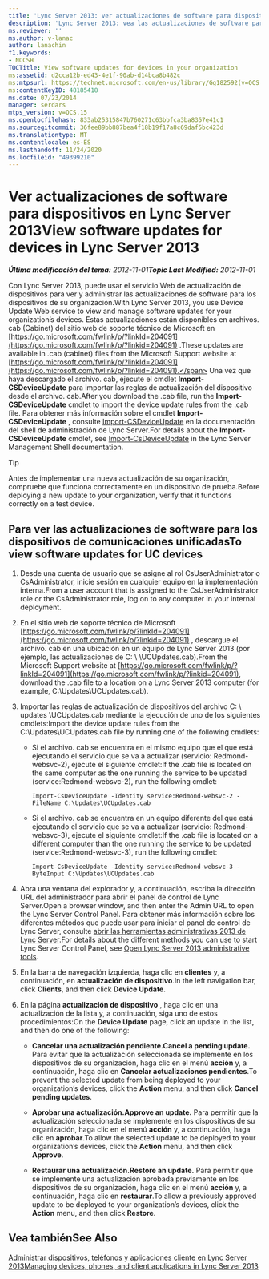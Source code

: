 ```yaml
---
title: 'Lync Server 2013: ver actualizaciones de software para dispositivos de su organización'
description: 'Lync Server 2013: vea las actualizaciones de software para los dispositivos de su organización.'
ms.reviewer: ''
ms.author: v-lanac
author: lanachin
f1.keywords:
- NOCSH
TOCTitle: View software updates for devices in your organization
ms:assetid: d2cca12b-ed43-4e1f-90ab-d14bca8b482c
ms:mtpsurl: https://technet.microsoft.com/en-us/library/Gg182592(v=OCS.15)
ms:contentKeyID: 48185418
ms.date: 07/23/2014
manager: serdars
mtps_version: v=OCS.15
ms.openlocfilehash: 833ab25315847b760271c63bbfca3ba8357e41c1
ms.sourcegitcommit: 36fee89bb887bea4f18b19f17a8c69daf5bc423d
ms.translationtype: MT
ms.contentlocale: es-ES
ms.lasthandoff: 11/24/2020
ms.locfileid: "49399210"
---
```

# <a name="view-software-updates-for-devices-in-lync-server-2013"></a><span data-ttu-id="0981f-103">Ver actualizaciones de software para dispositivos en Lync Server 2013</span><span class="sxs-lookup"><span data-stu-id="0981f-103">View software updates for devices in Lync Server 2013</span></span>

<div data-xmlns="http://www.w3.org/1999/xhtml">

<div class="topic" data-xmlns="http://www.w3.org/1999/xhtml" data-msxsl="urn:schemas-microsoft-com:xslt" data-cs="https://msdn.microsoft.com/">

<div data-asp="https://msdn2.microsoft.com/asp">



</div>

<div id="mainSection">

<div id="mainBody"><span data-ttu-id="0981f-104">

<span> </span></span><span class="sxs-lookup"><span data-stu-id="0981f-104">

<span> </span></span></span>

<span data-ttu-id="0981f-105">_**Última modificación del tema:** 2012-11-01_</span><span class="sxs-lookup"><span data-stu-id="0981f-105">_**Topic Last Modified:** 2012-11-01_</span></span>

<span data-ttu-id="0981f-106">Con Lync Server 2013, puede usar el servicio Web de actualización de dispositivos para ver y administrar las actualizaciones de software para los dispositivos de su organización.</span><span class="sxs-lookup"><span data-stu-id="0981f-106">With Lync Server 2013, you use Device Update Web service to view and manage software updates for your organization’s devices.</span></span> <span data-ttu-id="0981f-107">Estas actualizaciones están disponibles en archivos. cab (Cabinet) del sitio web de soporte técnico de Microsoft en [https://go.microsoft.com/fwlink/p/?linkId=204091](https://go.microsoft.com/fwlink/p/?linkid=204091) .</span><span class="sxs-lookup"><span data-stu-id="0981f-107">These updates are available in .cab (cabinet) files from the Microsoft Support website at [https://go.microsoft.com/fwlink/p/?linkId=204091](https://go.microsoft.com/fwlink/p/?linkid=204091).</span></span> <span data-ttu-id="0981f-108">Una vez que haya descargado el archivo. cab, ejecute el cmdlet **Import-CSDeviceUpdate** para importar las reglas de actualización del dispositivo desde el archivo. cab.</span><span class="sxs-lookup"><span data-stu-id="0981f-108">After you download the .cab file, run the **Import-CSDeviceUpdate** cmdlet to import the device update rules from the .cab file.</span></span> <span data-ttu-id="0981f-109">Para obtener más información sobre el cmdlet **Import-CSDeviceUpdate** , consulte [Import-CSDeviceUpdate](https://docs.microsoft.com/powershell/module/skype/Import-CsDeviceUpdate) en la documentación del shell de administración de Lync Server.</span><span class="sxs-lookup"><span data-stu-id="0981f-109">For details about the **Import-CSDeviceUpdate** cmdlet, see [Import-CsDeviceUpdate](https://docs.microsoft.com/powershell/module/skype/Import-CsDeviceUpdate) in the Lync Server Management Shell documentation.</span></span>

<div>


> [!TIP]  
> <span data-ttu-id="0981f-110">Antes de implementar una nueva actualización de su organización, compruebe que funciona correctamente en un dispositivo de prueba.</span><span class="sxs-lookup"><span data-stu-id="0981f-110">Before deploying a new update to your organization, verify that it functions correctly on a test device.</span></span>



</div>

<div>

## <a name="to-view-software-updates-for-uc-devices"></a><span data-ttu-id="0981f-111">Para ver las actualizaciones de software para los dispositivos de comunicaciones unificadas</span><span class="sxs-lookup"><span data-stu-id="0981f-111">To view software updates for UC devices</span></span>

1.  <span data-ttu-id="0981f-112">Desde una cuenta de usuario que se asigne al rol CsUserAdministrator o CsAdministrator, inicie sesión en cualquier equipo en la implementación interna.</span><span class="sxs-lookup"><span data-stu-id="0981f-112">From a user account that is assigned to the CsUserAdministrator role or the CsAdministrator role, log on to any computer in your internal deployment.</span></span>

2.  <span data-ttu-id="0981f-113">En el sitio web de soporte técnico de Microsoft [https://go.microsoft.com/fwlink/p/?linkId=204091](https://go.microsoft.com/fwlink/p/?linkid=204091) , descargue el archivo. cab en una ubicación en un equipo de Lync Server 2013 (por ejemplo, las actualizaciones de C: \\ \\UCUpdates.cab).</span><span class="sxs-lookup"><span data-stu-id="0981f-113">From the Microsoft Support website at [https://go.microsoft.com/fwlink/p/?linkId=204091](https://go.microsoft.com/fwlink/p/?linkid=204091), download the .cab file to a location on a Lync Server 2013 computer (for example, C:\\Updates\\UCUpdates.cab).</span></span>

3.  <span data-ttu-id="0981f-114">Importar las reglas de actualización de dispositivos del archivo C: \\ updates \\UCUpdates.cab mediante la ejecución de uno de los siguientes cmdlets:</span><span class="sxs-lookup"><span data-stu-id="0981f-114">Import the device update rules from the C:\\Updates\\UCUpdates.cab file by running one of the following cmdlets:</span></span>
    
      - <span data-ttu-id="0981f-115">Si el archivo. cab se encuentra en el mismo equipo que el que está ejecutando el servicio que se va a actualizar (servicio: Redmond-websvc-2), ejecute el siguiente cmdlet:</span><span class="sxs-lookup"><span data-stu-id="0981f-115">If the .cab file is located on the same computer as the one running the service to be updated (service:Redmond-websvc-2), run the following cmdlet:</span></span>
        
            Import-CsDeviceUpdate -Identity service:Redmond-websvc-2 -FileName C:\Updates\UCUpdates.cab
    
      - <span data-ttu-id="0981f-116">Si el archivo. cab se encuentra en un equipo diferente del que está ejecutando el servicio que se va a actualizar (servicio: Redmond-websvc-3), ejecute el siguiente cmdlet:</span><span class="sxs-lookup"><span data-stu-id="0981f-116">If the .cab file is located on a different computer than the one running the service to be updated (service:Redmond-websvc-3), run the following cmdlet:</span></span>
        
            Import-CsDeviceUpdate -Identity service:Redmond-websvc-3 -ByteInput C:\Updates\UCUpdates.cab

4.  <span data-ttu-id="0981f-117">Abra una ventana del explorador y, a continuación, escriba la dirección URL del administrador para abrir el panel de control de Lync Server.</span><span class="sxs-lookup"><span data-stu-id="0981f-117">Open a browser window, and then enter the Admin URL to open the Lync Server Control Panel.</span></span> <span data-ttu-id="0981f-118">Para obtener más información sobre los diferentes métodos que puede usar para iniciar el panel de control de Lync Server, consulte [abrir las herramientas administrativas 2013 de Lync Server](lync-server-2013-open-lync-server-administrative-tools.md).</span><span class="sxs-lookup"><span data-stu-id="0981f-118">For details about the different methods you can use to start Lync Server Control Panel, see [Open Lync Server 2013 administrative tools](lync-server-2013-open-lync-server-administrative-tools.md).</span></span>

5.  <span data-ttu-id="0981f-119">En la barra de navegación izquierda, haga clic en **clientes** y, a continuación, en **actualización de dispositivo**.</span><span class="sxs-lookup"><span data-stu-id="0981f-119">In the left navigation bar, click **Clients**, and then click **Device Update**.</span></span>

6.  <span data-ttu-id="0981f-120">En la página **actualización de dispositivo** , haga clic en una actualización de la lista y, a continuación, siga uno de estos procedimientos:</span><span class="sxs-lookup"><span data-stu-id="0981f-120">On the **Device Update** page, click an update in the list, and then do one of the following:</span></span>
    
      - <span data-ttu-id="0981f-121">**Cancelar una actualización pendiente.**</span><span class="sxs-lookup"><span data-stu-id="0981f-121">**Cancel a pending update.**</span></span> <span data-ttu-id="0981f-122">Para evitar que la actualización seleccionada se implemente en los dispositivos de su organización, haga clic en el menú **acción** y, a continuación, haga clic en **Cancelar actualizaciones pendientes**.</span><span class="sxs-lookup"><span data-stu-id="0981f-122">To prevent the selected update from being deployed to your organization’s devices, click the **Action** menu, and then click **Cancel pending updates**.</span></span>
    
      - <span data-ttu-id="0981f-123">**Aprobar una actualización.**</span><span class="sxs-lookup"><span data-stu-id="0981f-123">**Approve an update.**</span></span> <span data-ttu-id="0981f-124">Para permitir que la actualización seleccionada se implemente en los dispositivos de su organización, haga clic en el menú **acción** y, a continuación, haga clic en **aprobar**.</span><span class="sxs-lookup"><span data-stu-id="0981f-124">To allow the selected update to be deployed to your organization’s devices, click the **Action** menu, and then click **Approve**.</span></span>
    
      - <span data-ttu-id="0981f-125">**Restaurar una actualización.**</span><span class="sxs-lookup"><span data-stu-id="0981f-125">**Restore an update.**</span></span> <span data-ttu-id="0981f-126">Para permitir que se implemente una actualización aprobada previamente en los dispositivos de su organización, haga clic en el menú **acción** y, a continuación, haga clic en **restaurar**.</span><span class="sxs-lookup"><span data-stu-id="0981f-126">To allow a previously approved update to be deployed to your organization’s devices, click the **Action** menu, and then click **Restore**.</span></span>

</div>

<div>

## <a name="see-also"></a><span data-ttu-id="0981f-127">Vea también</span><span class="sxs-lookup"><span data-stu-id="0981f-127">See Also</span></span>


[<span data-ttu-id="0981f-128">Administrar dispositivos, teléfonos y aplicaciones cliente en Lync Server 2013</span><span class="sxs-lookup"><span data-stu-id="0981f-128">Managing devices, phones, and client applications in Lync Server 2013</span></span>](lync-server-2013-managing-devices-phones-and-client-applications.md)  
  

<span data-ttu-id="0981f-129"></div>

</div>

<span> </span>

</div>

</div>

</span><span class="sxs-lookup"><span data-stu-id="0981f-129"></div>

</div>

<span> </span>

</div>

</div>

</span></span></div>

